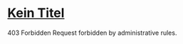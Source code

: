 # [Kein Titel](https://academic.oup.com/book/7172/chapter/151763654)

403 Forbidden Request forbidden by administrative rules.